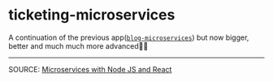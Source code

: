 # ticketing-microservices

A continuation of the previous app([`blog-microservices`](https://github.com/Nabcellent/blog-microservices#blog-microservices)) but now bigger, better and much much more advanced🤩🔥

---
SOURCE: [Microservices with Node JS and React](https://www.youtube.com/playlist?list=PLMhLdUN2ZKJ0NS8LmbRC6uRDLDoJsiMuD)
